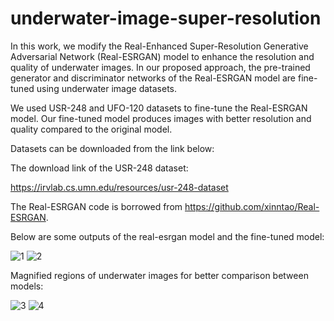 # underwater-image-super-resolution

In this work, we modify the Real-Enhanced Super-Resolution Generative Adversarial Network (Real-ESRGAN) model to enhance the resolution and quality of underwater images. In our proposed approach, the pre-trained generator and discriminator networks of the Real-ESRGAN model are fine-tuned using underwater image datasets. 

We used USR-248 and UFO-120 datasets to fine-tune the Real-ESRGAN model. Our fine-tuned model produces images with better resolution and quality compared to the original model.

Datasets can be downloaded from the link below: 

The download link of the USR-248 dataset:

https://irvlab.cs.umn.edu/resources/usr-248-dataset

The Real-ESRGAN code is borrowed from https://github.com/xinntao/Real-ESRGAN.

Below are some outputs of the real-esrgan model and the fine-tuned model:

![1](https://user-images.githubusercontent.com/47056654/236952666-04c06073-9b52-4dad-8cfc-ebefedbc8514.jpeg)
![2](https://user-images.githubusercontent.com/47056654/236952703-ee82aaac-367c-4523-b8e9-69c3bdc6bcd2.jpeg)

Magnified regions of underwater images for better comparison between models:

![3](https://user-images.githubusercontent.com/47056654/236954379-a04a1c7f-6037-40b5-8174-e7740952e0f9.jpeg)
![4](https://user-images.githubusercontent.com/47056654/236954410-8ef727b3-cbc5-444c-b66f-e29ba39efe3a.jpeg)
